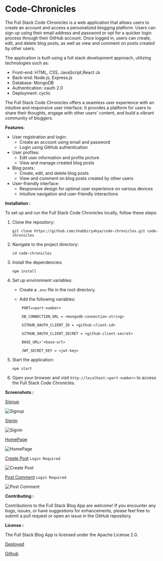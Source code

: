 # Code-Chronicles
The Full Stack Code Chronicles is a web application that allows users to create an account and access a personalized blogging platform. Users can sign up using their email address and password or opt for a quicker login process through their GitHub account. Once logged in, users can create, edit, and delete blog posts, as well as view and comment on posts created by other users.

The application is built using a full stack development approach, utilizing technologies such as:

- Front-end: HTML, CSS, JavaScript,React Js
- Back-end: Node.js, Express.js
- Database: MongoDB
- Authentication: oauth 2.0
- Deployment: cyclic

The Full Stack Code Chronicles offers a seamless user experience with an intuitive and responsive user interface. It provides a platform for users to share their thoughts, engage with other users' content, and build a vibrant community of bloggers.

**Features**:
- User registration and login:
    - Create an account using email and password
    - Login using GitHub authentication
- User profiles:
    - Edit user information and profile picture
    - View and manage created blog posts
- Blog posts:
     - Create, edit, and delete blog posts
     - View and comment on blog posts created by other users
- User-friendly interface:
     - Responsive design for optimal user experience on various devices
     - Intuitive navigation and user-friendly interactions

**Installation :**

To set up and run the Full Stack Code Chronicles locally, follow these steps:

1. Clone the repository:

    `git clone https://github.com/shabbiryahya/code-chronicles.git code-chronicles`

2. Navigate to the project directory:

     `cd code-chronicles`
3. Install the dependencies:

     `npm install`
4. Set up environment variables:

   - Create a `.env` file in the root directory.
   - Add the following variables:
 
          PORT=<port-number>

          DB_CONNECTION_URL = <mongodb-connection-string>

          GITHUB_OAUTH_CLIENT_ID = <github-client-id>

          GITHUB_OAUTH_CLIENT_SECRET = <github-client-secret>

          BASE_URL='<base-url>

          JWT_SECRET_KEY = <jwt-key>

5. Start the application:

   `npm start`

6. Open your browser and visit `http://localhost:<port-number>` to access the Full Stack Code Chronicles.   

**Screenshots :**


[Signup](https://code-chronicles.cyclic.app/)

![Signup](https://i.imgur.com/m0z4BaO.png)

[Signin](https://code-chronicles.cyclic.app/)

![Signin](https://i.imgur.com/kBPRe4k.png)

[HomePage](https://code-chronicles.cyclic.app/)

![HomePage](https://i.imgur.com/wx5ScTp.png)

[Create Post](https://code-chronicles.cyclic.app/create) `Login Required`

![Create Post](https://i.imgur.com/nllweJ8.png)


[Post Comment](https://code-chronicles.cyclic.app/blog/id) `Login Required`

![Post Comment](https://i.imgur.com/vkA1XSB.png)




**Contributing :**

   Contributions to the Full Stack Blog App are welcome! If you encounter any bugs, issues, or have suggestions for enhancements, please feel free to submit a pull request or open an issue in the GitHub repository.

**License :**

The Full Stack Blog App is licensed under the Apache License 2.0.

[Deployed](https://code-chronicles.cyclic.app/)

[Github](https://github.com/shabbiryahya/code-chronicles)

 
          


